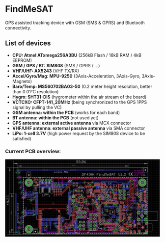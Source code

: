 # FindMeSAT
GPS assisted tracking device with GSM (SMS & GPRS) and Bluetooth connectivity.

## List of devices
* __CPU: Atmel ATxmega256A3BU__ (256kB Flash / 16kB RAM / 4kB EEPROM)
* __GSM / GPS / BT: SIM808__ (SMS / GPRS / ...)
* __VHF/UHF: AX5243__ (VHF TX/RX)
* __Accel/Gyro/Mag: MPU-9250__ (3Axis-Acceleration, 3Axis-Gyro, 3Axis-Magneto)
* __Baro/Temp: MS560702BA03-50__ (0.2 meter height resolution, better than 0.01°C resolution)
* __Hygro: SHT31-DIS__ (hygrometer within the air stream of the board)
* __VCTCXO: CFPT-141_20MHz__ (being synchronized to the GPS 1PPS signal by pulling the VC)
* __GSM antenna: within the PCB__ (works for each band)
* __BT antenna: within the PCB__ (not used yet)
* __GPS antenna: external active antenna__ via MCX connector
* __VHF/UHF antenna: external passive antenna__ via SMA connector
* __LiPo: 1-cell 3.7V__ (high power request by the SIM808 device to be satisfied)

### Current PCB overview:
![current PCB overview](https://raw.githubusercontent.com/DF4IAH/FindMeSAT/master/Docs/64_Redesign_1V3/Placement/2_Eagle-Layout_b.png)

